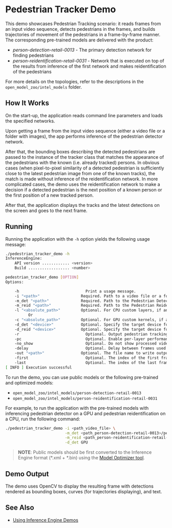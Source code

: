 # Pedestrian Tracker Demo

This demo showcases Pedestrian Tracking scenario: it reads frames from an input video sequence, detects pedestrians in the frames, and builds trajectories of movement of the pedestrians in
a frame-by-frame manner.
The corresponding pre-trained models are delivered with the product:
* _person-detection-retail-0013_ - The primary detection network for finding pedestrians
* _person-reidentification-retail-0031_ - Network that is executed on top of the results from inference of the first network and makes reidentification of the pedestrians

For more details on the topologies, refer to the descriptions in the `open_model_zoo/intel_models` folder.

## How It Works

On the start-up, the application reads command line parameters and loads the specified networks.

Upon getting a frame from the input video sequence (either a video file or a folder with images), the app performs inference of the pedestrian detector network.

After that, the bounding boxes describing the detected pedestrians are passed to the instance of the tracker class that matches the appearance of the pedestrians with the known
(i.e. already tracked) persons.
In obvious cases (when pixel-to-pixel similarity of a detected pedestrian is sufficiently close to the latest pedestrian image from one of the known tracks),
the match is made without inference of the reidentification network. In more complicated cases, the demo uses the reidentification network to make a decision
if a detected pedestrian is the next position of a known person or the first position of a new tracked person.

After that, the application displays the tracks and the latest detections on the screen and goes to the next frame.


## Running

Running the application with the <code>-h</code> option yields the following usage message:
```sh
./pedestrian_tracker_demo -h
InferenceEngine:
    API version ............ <version>
    Build .................. <number>

pedestrian_tracker_demo [OPTION]
Options:

    -h                             Print a usage message.
    -i "<path>"                  Required. Path to a video file or a folder with images (all images should have names 0000000001.jpg, 0000000002.jpg, etc).
    -m_det "<path>"              Required. Path to the Pedestrian Detection Retail model (.xml) file.
    -m_reid "<path>"             Required. Path to the Pedestrian Reidentification Retail model (.xml) file.
    -l "<absolute_path>"         Optional. For CPU custom layers, if any. Absolute path to a shared library with the kernels implementation.
          Or
    -c "<absolute_path>"         Optional. For GPU custom kernels, if any. Absolute path to the .xml file with the kernels description.
    -d_det "<device>"            Optional. Specify the target device for pedestrian detection (CPU, GPU, FPGA, MYRIAD, or HETERO).
    -d_reid "<device>"           Optional. Specify the target device for pedestrian reidentification (CPU, GPU, FPGA, MYRIAD, or HETERO).
    -r                             Optional. Output pedestrian tracking results in a raw format (compatible with MOTChallenge format).
    -pc                            Optional. Enable per-layer performance statistics.
    -no_show                       Optional. Do not show processed video.
    -delay                         Optional. Delay between frames used for visualization. If negative, the visualization is turned off (like with the option 'no_show'). If zero, the visualization is made frame-by-frame.
    -out "<path>"                Optional. The file name to write output log file with results of pedestrian tracking. The format of the log file is compatible with MOTChallenge format.
    -first                         Optional. The index of the first frame of video sequence to process. This has effect only if it is positive and the source video sequence is an image folder.
    -last                          Optional. The index of the last frame of video sequence to process. This has effect only if it is positive and the source video sequence is an image folder.
[ INFO ] Execution successful
```

To run the demo, you can use public models or the following pre-trained and optimized models:

* `open_model_zoo/intel_models/person-detection-retail-0013`
* `open_model_zoo/intel_models/person-reidentification-retail-0031`

For example, to run the application with the pre-trained models with inferencing pedestrian detector on a GPU and pedestrian reidentification on a CPU, run the following command:

```sh
./pedestrian_tracker_demo -i <path_video_file> \
                          -m_det <path_person-detection-retail-0013>/person-detection-retail-0013.xml \
                          -m_reid <path_person-reidentification-retail-0031>/person-reidentification-retail-0031.xml \
                          -d_det GPU
```

> **NOTE**: Public models should be first converted to the Inference Engine format (\*.xml + \*.bin) using the [Model Optimizer tool](https://software.intel.com/en-us/articles/OpenVINO-ModelOptimizer).

## Demo Output

The demo uses OpenCV to display the resulting frame with detections rendered as bounding boxes, curves (for trajectories displaying), and text.


## See Also
* [Using Inference Engine Demos](../Readme.md)
